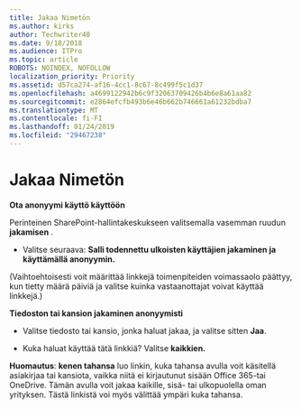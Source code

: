 ```yaml
---
title: Jakaa Nimetön
ms.author: kirks
author: Techwriter40
ms.date: 9/18/2018
ms.audience: ITPro
ms.topic: article
ROBOTS: NOINDEX, NOFOLLOW
localization_priority: Priority
ms.assetid: d57ca274-af16-4cc1-8c67-8c499f5c1d37
ms.openlocfilehash: a4699122942b6c9f32063709426b4b6e8a61aa82
ms.sourcegitcommit: e2864efcfb493b6e46b662b746661a61232bdba7
ms.translationtype: MT
ms.contentlocale: fi-FI
ms.lasthandoff: 01/24/2019
ms.locfileid: "29467238"
---
```

# <a name="anonymous-sharing"></a>Jakaa Nimetön

 **Ota anonyymi käyttö käyttöön**
  
Perinteinen SharePoint-hallintakeskukseen valitsemalla vasemman ruudun **jakamisen** . 
  
- Valitse seuraava: **Salli todennettu ulkoisten käyttäjien jakaminen ja käyttämällä anonyymin.**
  
(Vaihtoehtoisesti voit määrittää linkkejä toimenpiteiden voimassaolo päättyy, kun tietty määrä päiviä ja valitse kuinka vastaanottajat voivat käyttää linkkejä.)
    
 **Tiedoston tai kansion jakaminen anonyymisti**
  
- Valitse tiedosto tai kansio, jonka haluat jakaa, ja valitse sitten **Jaa**. 
    
- Kuka haluat käyttää tätä linkkiä? Valitse **kaikkien.**
  
 **Huomautus**: **kenen tahansa** luo linkin, kuka tahansa avulla voit käsitellä asiakirjaa tai kansiota, vaikka niitä ei kirjautunut sisään Office 365-tai OneDrive. Tämän avulla voit jakaa kaikille, sisä- tai ulkopuolella oman yrityksen. Tästä linkistä voi myös välittää ympäri kuka tahansa. 
    

